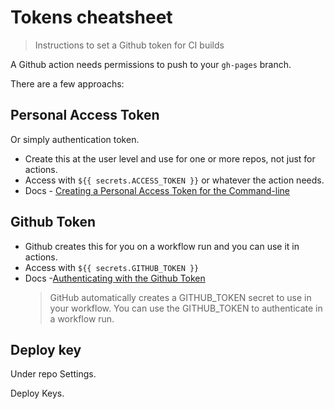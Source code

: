 # Tokens cheatsheet
> Instructions to set a Github token for CI builds

A Github action needs permissions to push to your `gh-pages` branch. 

There are a few approachs:


## Personal Access Token

Or simply authentication token.

- Create this at the user level and use for one or more repos, not just for actions.
- Access with `${{ secrets.ACCESS_TOKEN }}` or whatever the action needs.
- Docs - [Creating a Personal Access Token for the Command-line](https://help.github.com/en/github/authenticating-to-github/creating-a-personal-access-token-for-the-command-line)


## Github Token

- Github creates this for you on a workflow run and you can use it in actions.
- Access with `${{ secrets.GITHUB_TOKEN }}`
- Docs -[Authenticating with the Github Token](https://help.github.com/en/actions/configuring-and-managing-workflows/authenticating-with-the-github_token)
    > GitHub automatically creates a GITHUB_TOKEN secret to use in your workflow. You can use the GITHUB_TOKEN to authenticate in a workflow run.


## Deploy key

Under repo Settings.

Deploy Keys.
